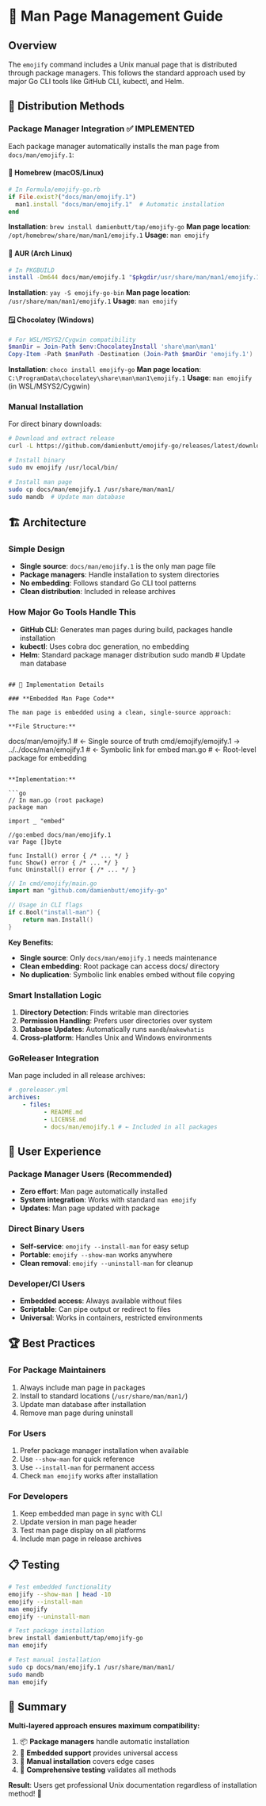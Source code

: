 # 📖 Man Page Management Guide

## Overview

The `emojify` command includes a Unix manual page that is distributed through package managers. This follows the standard approach used by major Go CLI tools like GitHub CLI, kubectl, and Helm.

## 🎯 Distribution Methods

### **Package Manager Integration** ✅ IMPLEMENTED

Each package manager automatically installs the man page from `docs/man/emojify.1`:

#### **🍎 Homebrew (macOS/Linux)**

```ruby
# In Formula/emojify-go.rb
if File.exist?("docs/man/emojify.1")
  man1.install "docs/man/emojify.1"  # Automatic installation
end
```

**Installation**: `brew install damienbutt/tap/emojify-go`
**Man page location**: `/opt/homebrew/share/man/man1/emojify.1`
**Usage**: `man emojify`

#### **🐧 AUR (Arch Linux)**

```bash
# In PKGBUILD
install -Dm644 docs/man/emojify.1 "$pkgdir/usr/share/man/man1/emojify.1"
```

**Installation**: `yay -S emojify-go-bin`
**Man page location**: `/usr/share/man/man1/emojify.1`
**Usage**: `man emojify`

#### **🪟 Chocolatey (Windows)**

```powershell
# For WSL/MSYS2/Cygwin compatibility
$manDir = Join-Path $env:ChocolateyInstall 'share\man\man1'
Copy-Item -Path $manPath -Destination (Join-Path $manDir 'emojify.1')
```

**Installation**: `choco install emojify-go`
**Man page location**: `C:\ProgramData\chocolatey\share\man\man1\emojify.1`
**Usage**: `man emojify` (in WSL/MSYS2/Cygwin)

### **Manual Installation**

For direct binary downloads:

```bash
# Download and extract release
curl -L https://github.com/damienbutt/emojify-go/releases/latest/download/emojify-go_linux_amd64.tar.gz | tar xz

# Install binary
sudo mv emojify /usr/local/bin/

# Install man page
sudo cp docs/man/emojify.1 /usr/share/man/man1/
sudo mandb  # Update man database
```

## 🏗️ Architecture

### **Simple Design**

-   **Single source**: `docs/man/emojify.1` is the only man page file
-   **Package managers**: Handle installation to system directories
-   **No embedding**: Follows standard Go CLI tool patterns
-   **Clean distribution**: Included in release archives

### **How Major Go Tools Handle This**

-   **GitHub CLI**: Generates man pages during build, packages handle installation
-   **kubectl**: Uses cobra doc generation, no embedding
-   **Helm**: Standard package manager distribution
    sudo mandb # Update man database

```

## 🔧 Implementation Details

### **Embedded Man Page Code**

The man page is embedded using a clean, single-source approach:

**File Structure:**

```

docs/man/emojify.1 # ← Single source of truth
cmd/emojify/emojify.1 -> ../../docs/man/emojify.1 # ← Symbolic link for embed
man.go # ← Root-level package for embedding

````

**Implementation:**

```go
// In man.go (root package)
package man

import _ "embed"

//go:embed docs/man/emojify.1
var Page []byte

func Install() error { /* ... */ }
func Show() error { /* ... */ }
func Uninstall() error { /* ... */ }
````

```go
// In cmd/emojify/main.go
import man "github.com/damienbutt/emojify-go"

// Usage in CLI flags
if c.Bool("install-man") {
    return man.Install()
}
```

**Key Benefits:**

-   **Single source**: Only `docs/man/emojify.1` needs maintenance
-   **Clean embedding**: Root package can access docs/ directory
-   **No duplication**: Symbolic link enables embed without file copying

### **Smart Installation Logic**

1. **Directory Detection**: Finds writable man directories
2. **Permission Handling**: Prefers user directories over system
3. **Database Updates**: Automatically runs `mandb`/`makewhatis`
4. **Cross-platform**: Handles Unix and Windows environments

### **GoReleaser Integration**

Man page included in all release archives:

```yaml
# .goreleaser.yml
archives:
    - files:
          - README.md
          - LICENSE.md
          - docs/man/emojify.1 # ← Included in all packages
```

## 🎯 User Experience

### **Package Manager Users** (Recommended)

-   **Zero effort**: Man page automatically installed
-   **System integration**: Works with standard `man emojify`
-   **Updates**: Man page updated with package

### **Direct Binary Users**

-   **Self-service**: `emojify --install-man` for easy setup
-   **Portable**: `emojify --show-man` works anywhere
-   **Clean removal**: `emojify --uninstall-man` for cleanup

### **Developer/CI Users**

-   **Embedded access**: Always available without files
-   **Scriptable**: Can pipe output or redirect to files
-   **Universal**: Works in containers, restricted environments

## 🏆 Best Practices

### **For Package Maintainers**

1. Always include man page in packages
2. Install to standard locations (`/usr/share/man/man1/`)
3. Update man database after installation
4. Remove man page during uninstall

### **For Users**

1. Prefer package manager installation when available
2. Use `--show-man` for quick reference
3. Use `--install-man` for permanent access
4. Check `man emojify` works after installation

### **For Developers**

1. Keep embedded man page in sync with CLI
2. Update version in man page header
3. Test man page display on all platforms
4. Include man page in release archives

## 📋 Testing

```bash
# Test embedded functionality
emojify --show-man | head -10
emojify --install-man
man emojify
emojify --uninstall-man

# Test package installation
brew install damienbutt/tap/emojify-go
man emojify

# Test manual installation
sudo cp docs/man/emojify.1 /usr/share/man/man1/
sudo mandb
man emojify
```

## 🎉 Summary

**Multi-layered approach ensures maximum compatibility:**

1. 📦 **Package managers** handle automatic installation
2. 🔧 **Embedded support** provides universal access
3. 📖 **Manual installation** covers edge cases
4. 🧪 **Comprehensive testing** validates all methods

**Result**: Users get professional Unix documentation regardless of installation method! 🚀
